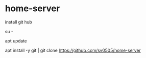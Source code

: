 # home-server
install git hub

su -

apt update

apt install -y git | git clone https://github.com/sv0505/home-server
